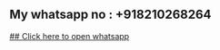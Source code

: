 
## My whatsapp no : +918210268264



<a href="https://wa.me/9182102628264">## Click here to open whatsapp</a>

